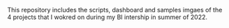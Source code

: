 This repository includes the scripts, dashboard and samples imgaes of the 4 projects that I wokred on during my BI intership in summer of 2022.
